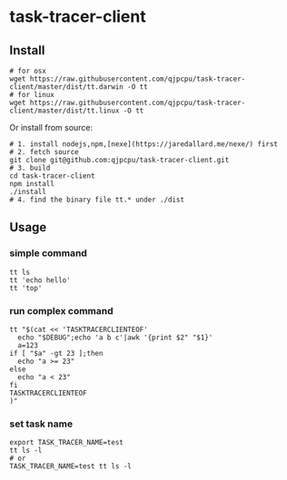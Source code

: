 # task-tracer-client

## Install

```
# for osx
wget https://raw.githubusercontent.com/qjpcpu/task-tracer-client/master/dist/tt.darwin -O tt
# for linux
wget https://raw.githubusercontent.com/qjpcpu/task-tracer-client/master/dist/tt.linux -O tt
```

Or install from source:

```
# 1. install nodejs,npm,[nexe](https://jaredallard.me/nexe/) first
# 2. fetch source
git clone git@github.com:qjpcpu/task-tracer-client.git
# 3. build
cd task-tracer-client
npm install
./install
# 4. find the binary file tt.* under ./dist
```

## Usage
### simple command

```
tt ls
tt 'echo hello'
tt 'top'
```

### run complex command

```
tt "$(cat << 'TASKTRACERCLIENTEOF'
  echo "$DEBUG";echo 'a b c'|awk '{print $2" "$1}'
  a=123
if [ "$a" -gt 23 ];then
  echo "a >= 23"
else
  echo "a < 23"
fi
TASKTRACERCLIENTEOF
)"
```

### set task name

```
export TASK_TRACER_NAME=test
tt ls -l
# or
TASK_TRACER_NAME=test tt ls -l
```


